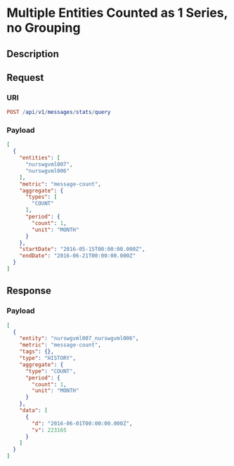 # Multiple Entities Counted as 1 Series, no Grouping

## Description

## Request

### URI

```elm
POST /api/v1/messages/stats/query
```

### Payload

```json
[
  {
    "entities": [
      "nurswgvml007",
      "nurswgvml006"
    ],
    "metric": "message-count",
    "aggregate": {
      "types": [
        "COUNT"
      ],
      "period": {
        "count": 1,
        "unit": "MONTH"
      }
    },
    "startDate": "2016-05-15T00:00:00.000Z",
    "endDate": "2016-06-21T00:00:00.000Z"
  }
]
```

## Response

### Payload

```json
[
  {
    "entity": "nurswgvml007_nurswgvml006",
    "metric": "message-count",
    "tags": {},
    "type": "HISTORY",
    "aggregate": {
      "type": "COUNT",
      "period": {
        "count": 1,
        "unit": "MONTH"
      }
    },
    "data": [
      {
        "d": "2016-06-01T00:00:00.000Z",
        "v": 223165
      }
    ]
  }
]
```